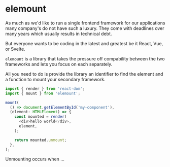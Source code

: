 # elemount

As much as we'd like to run a single frontend framework for our applications many company's do not have such a luxury. They come with deadlines over many years which usually results in technical debt.

But everyone wants to be coding in the latest and greatest be it React, Vue, or Svelte.

`elemount` is a library that takes the pressure off compability between the two frameworks and lets you focus on each separately.

All you need to do is provide the library an identifier to find the element and a function to mount your secondary framework.

```js
import { render } from 'react-dom';
import { mount } from 'elemount';

mount(
  () => document.getElementById('my-component'),
  (element: HTMLElement) => {
    const mounted = render(
      <div>hello world</div>,
      element,
    );

    return mounted.unmount;
  },
);
```

Unmounting occurs when ...
